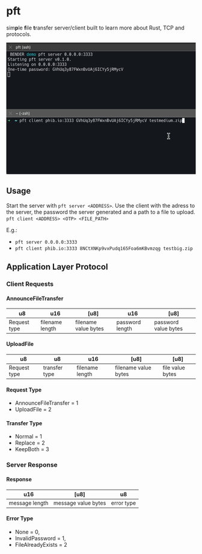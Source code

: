 # pft
sim**p**le **f**ile **t**ransfer server/client built to learn more about Rust, TCP and protocols.

<img src="demo.gif" height="350"/>

## Usage
Start the server with `pft server <ADDRESS>`.
Use the client with the adress to the server, the password the server generated and a path to a file to upload. `pft client <ADDRESS> <OTP> <FILE_PATH>`

E.g.:
- `pft server 0.0.0.0:3333`
- `pft client phib.io:3333 8NCtXNKp9vxPudq165Foa6mKBvmzqg testbig.zip`
## Application Layer Protocol
### Client Requests 
#### AnnounceFileTransfer
| u8   | u16                           | [u8]        |  u16    | [u8]        |
| ---- | ------ | ----------- | ---------- | --------------- |
| Request type | filename length | filename value bytes | password length | password value bytes |

#### UploadFile
| u8           | u8            |  u16   | [u8]                 | [u8]             |
| ------------ | ------------- | --- | -------------------- | ---------------- |
| Request type | transfer type |  filename length   | filename value bytes | file value bytes |

#### Request Type
- AnnounceFileTransfer = 1
- UploadFile = 2

#### Transfer Type
- Normal = 1
- Replace = 2
- KeepBoth = 3

### Server Response
#### Response
| u16   | [u8]     | u8        |
| ---- | ------ | ----------- | 
| message length | message value bytes | error type | 

#### Error Type 
- None = 0,
- InvalidPassword = 1,
- FileAlreadyExists = 2

